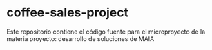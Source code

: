 # coffee-sales-project
Este repositorio contiene el código fuente para el microproyecto de la materia proyecto: desarrollo de soluciones de MAIA
